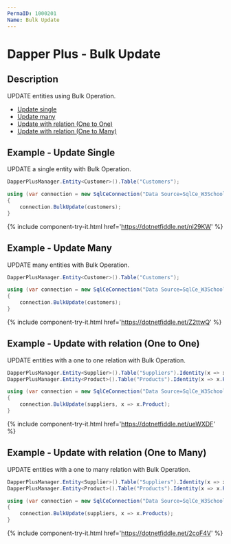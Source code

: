```yaml
---
PermaID: 1000201
Name: Bulk Update
---
```


# Dapper Plus - Bulk Update

## Description
UPDATE entities using Bulk Operation.

- [Update single](#example---update-single)
- [Update many](#example---update-many)
- [Update with relation (One to One)](#example---update-with-relation-one-to-one)
- [Update with relation (One to Many)](#example---update-with-relation-one-to-many)

## Example - Update Single
UPDATE a single entity with Bulk Operation.

```csharp
DapperPlusManager.Entity<Customer>().Table("Customers"); 

using (var connection = new SqlCeConnection("Data Source=SqlCe_W3Schools.sdf"))
{
    connection.BulkUpdate(customers);
}	
```
{% include component-try-it.html href='https://dotnetfiddle.net/nl29KW' %}

## Example - Update Many
UPDATE many entities with Bulk Operation.

```csharp
DapperPlusManager.Entity<Customer>().Table("Customers");

using (var connection = new SqlCeConnection("Data Source=SqlCe_W3Schools.sdf"))
{
    connection.BulkUpdate(customers);
}	
```
{% include component-try-it.html href='https://dotnetfiddle.net/Z2ttwQ' %}

## Example - Update with relation (One to One)
UPDATE entities with a one to one relation with Bulk Operation.

```csharp
DapperPlusManager.Entity<Supplier>().Table("Suppliers").Identity(x => x.SupplierID);
DapperPlusManager.Entity<Product>().Table("Products").Identity(x => x.ProductID);

using (var connection = new SqlCeConnection("Data Source=SqlCe_W3Schools.sdf"))
{	
    connection.BulkUpdate(suppliers, x => x.Product);
}		
```
{% include component-try-it.html href='https://dotnetfiddle.net/ueWXDF' %}

## Example - Update with relation (One to Many)
UPDATE entities with a one to many relation with Bulk Operation.

```csharp
DapperPlusManager.Entity<Supplier>().Table("Suppliers").Identity(x => x.SupplierID);
DapperPlusManager.Entity<Product>().Table("Products").Identity(x => x.ProductID);

using (var connection = new SqlCeConnection("Data Source=SqlCe_W3Schools.sdf"))
{
    connection.BulkUpdate(suppliers, x => x.Products);
}
```
{% include component-try-it.html href='https://dotnetfiddle.net/2coF4V' %}
